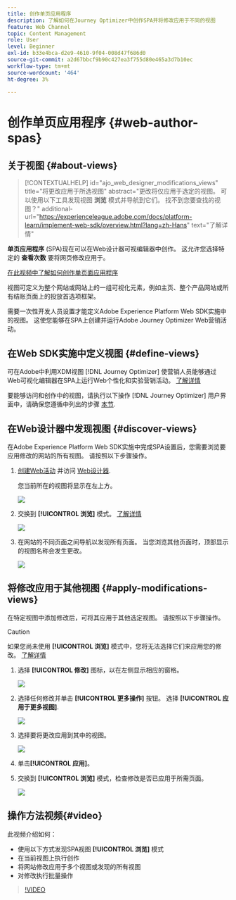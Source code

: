```yaml
---
title: 创作单页应用程序
description: 了解如何在Journey Optimizer中创作SPA并将修改应用于不同的视图
feature: Web Channel
topic: Content Management
role: User
level: Beginner
exl-id: b33e4bca-d2e9-4610-9f04-008d47f686d0
source-git-commit: a2d67bbcf9b90c427ea3f755d80e465a3d7b10ec
workflow-type: tm+mt
source-wordcount: '464'
ht-degree: 3%

---
```


# 创作单页应用程序 {#web-author-spas}

## 关于视图 {#about-views}

>[!CONTEXTUALHELP]
>id="ajo_web_designer_modifications_views"
>title="将更改应用于所选视图"
>abstract="更改将仅应用于选定的视图。 可以使用以下工具发现视图 **浏览** 模式并导航到它们。 找不到您要查找的视图？"
>additional-url="https://experienceleague.adobe.com/docs/platform-learn/implement-web-sdk/overview.html?lang=zh-Hans" text="了解详情"

**单页应用程序** (SPA)现在可以在Web设计器可视编辑器中创作。 这允许您选择特定的 **查看次数** 要将网页修改应用于。

[在此视频中了解如何创作单页面应用程序](#video)

视图可定义为整个网站或网站上的一组可视化元素，例如主页、整个产品网站或所有结账页面上的投放首选项框架。

需要一次性开发人员设置才能定义Adobe Experience Platform Web SDK实施中的视图。 这使您能够在SPA上创建并运行Adobe Journey Optimizer Web营销活动。

## 在Web SDK实施中定义视图 {#define-views}

可在Adobe中利用XDM视图 [!DNL Journey Optimizer] 使营销人员能够通过Web可视化编辑器在SPA上运行Web个性化和实验营销活动。 [了解详情](web-spa-implementation.md)

要能够访问和创作中的视图，请执行以下操作 [!DNL Journey Optimizer] 用户界面中，请确保您遵循中列出的步骤 [本节](web-spa-implementation.md#implement-xdm-views).

## 在Web设计器中发现视图 {#discover-views}

在Adobe Experience Platform Web SDK实施中完成SPA设置后，您需要浏览要应用修改的网站的所有视图。 请按照以下步骤操作。

1. [创建Web活动](create-web.md) 并访问 [Web设计器](edit-web-content.md).

   您当前所在的视图将显示在左上方。

   ![](assets/web-designer-view-home.png)

1. 交换到 **[!UICONTROL 浏览]** 模式。 [了解详情](../web/edit-web-content.md#browse-mode)

   ![](assets/web-designer-view-browse.png)

1. 在网站的不同页面之间导航以发现所有页面。 当您浏览其他页面时，顶部显示的视图名称会发生更改。

   ![](assets/web-designer-other-view.png)

## 将修改应用于其他视图 {#apply-modifications-views}

在特定视图中添加修改后，可将其应用于其他选定视图。 请按照以下步骤操作。

>[!CAUTION]
>
>如果您尚未使用 **[!UICONTROL 浏览]** 模式中，您将无法选择它们来应用您的修改。 [了解详情](#discover-views)

1. 选择 **[!UICONTROL 修改]** 图标，以在左侧显示相应的窗格。

   ![](assets/web-designer-view-modifications-pane.png)

1. 选择任何修改并单击 **[!UICONTROL 更多操作]** 按钮。 选择 **[!UICONTROL 应用于更多视图]**.

   ![](assets/web-designer-modifications-more-actions.png)

1. 选择要将更改应用到其中的视图。

   ![](assets/web-designer-modifications-apply-to.png)

1. 单击&#x200B;**[!UICONTROL 应用]**。

1. 交换到 **[!UICONTROL 浏览]** 模式，检查修改是否已应用于所需页面。

   ![](assets/web-designer-modifications-applied-view.png)

## 操作方法视频{#video}

此视频介绍如何：

* 使用以下方式发现SPA视图 **[!UICONTROL 浏览]** 模式
* 在当前视图上执行创作
* 将网站修改应用于多个视图或发现的所有视图
* 对修改执行批量操作

>[!VIDEO](https://video.tv.adobe.com/v/3424536/?quality=12&learn=on)
